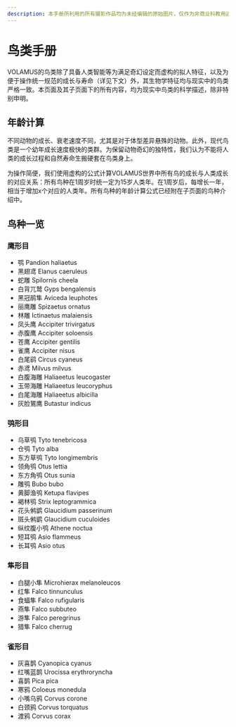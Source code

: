 ```yaml
---
description: 本手册所利用的所有摄影作品均为未经编辑的原始图片，仅作为非商业科教用途。若您不希望您的作品出现在此处，请您联系工作人员，我们将立即移除。
---
```


# 鸟类手册

VOLAMUS的鸟类除了具备人类智能等为满足奇幻设定而虚构的拟人特征，以及为便于操作统一规范的成长与寿命（详见下文）外，其生物学特征均与现实中的鸟类严格一致。本页面及其子页面下的所有内容，均为现实中鸟类的科学描述，除非特别申明。

## 年龄计算

不同动物的成长、衰老速度不同，尤其是对于体型差异悬殊的动物。此外，现代鸟类是一个幼年成长速度极快的类群。为保留动物奇幻的独特性，我们认为不能将人类的成长过程和自然寿命生搬硬套在鸟类身上。

为操作简便，我们使用虚构的公式计算VOLAMUS世界中所有鸟的成长与人类成长的对应关系：所有鸟种在1周岁时统一定为15岁人类年。在1周岁后，每增长一年，相当于增加x个对应的人类年。所有鸟种的年龄计算公式已经附在子页面的鸟种介绍中。

## 鸟种一览

### 鹰形目

* 鹗 Pandion haliaetus
* 黑翅鸢 Elanus caeruleus
* 蛇雕 Spilornis cheela
* 白背兀鹫 Gyps bengalensis
* 黑冠鹃隼 Aviceda leuphotes
* 丽鹰雕 Spizaetus ornatus
* 林雕 Ictinaetus malaiensis
* 凤头鹰 Accipiter trivirgatus
* 赤腹鹰 Accipiter soloensis
* 苍鹰 Accipiter gentilis
* 雀鹰 Accipiter nisus
* 白尾鹞 Circus cyaneus
* 赤鸢 Milvus milvus
* 白腹海雕 Haliaeetus leucogaster
* 玉带海雕 Haliaeetus leucoryphus
* 白尾海雕 Haliaeetus albicilla
* 灰脸鵟鹰 Butastur indicus

### 鸮形目

* 乌草鸮 Tyto tenebricosa
* 仓鸮 Tyto alba
* 东方草鸮 Tyto longimembris
* 领角鸮 Otus lettia
* 东方角鸮 Otus sunia
* 雕鸮 Bubo bubo
* 黄脚渔鸮 Ketupa flavipes
* 褐林鸮 Strix leptogrammica
* 花头鸺鹠 Glaucidium passerinum
* 斑头鸺鹠 Glaucidium cuculoides
* 纵纹腹小鸮 Athene noctua
* 短耳鸮 Asio flammeus
* 长耳鸮 Asio otus

### 隼形目

* 白腿小隼 Microhierax melanoleucos
* 红隼 Falco tinnunculus
* 食蝠隼 Falco rufigularis
* 燕隼 Falco subbuteo
* 游隼 Falco peregrinus
* 猎隼 Falco cherrug

### 雀形目

* 灰喜鹊 Cyanopica cyanus
* 红嘴蓝鹊 Urocissa erythroryncha
* 喜鹊 Pica pica
* 寒鸦 Coloeus monedula
* 小嘴乌鸦 Corvus corone
* 白颈鸦 Corvus torquatus
* 渡鸦 Corvus corax

